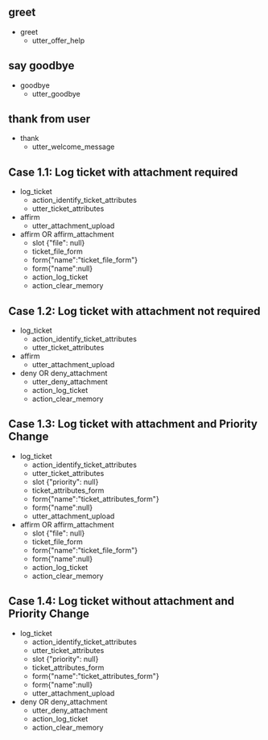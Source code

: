 ## greet
* greet
  - utter_offer_help
  
## say goodbye
* goodbye
  - utter_goodbye

## thank from user
* thank
  - utter_welcome_message
  
## Case 1.1: Log ticket with attachment required 
* log_ticket
  - action_identify_ticket_attributes
  - utter_ticket_attributes
* affirm
  - utter_attachment_upload
* affirm OR affirm_attachment
  - slot {"file": null}
  - ticket_file_form
  - form{"name":"ticket_file_form"}
  - form{"name":null}
  - action_log_ticket
  - action_clear_memory

## Case 1.2: Log ticket with attachment not required 
* log_ticket
  - action_identify_ticket_attributes
  - utter_ticket_attributes
* affirm
  - utter_attachment_upload
* deny OR deny_attachment
  - utter_deny_attachment
  - action_log_ticket
  - action_clear_memory
 
## Case 1.3: Log ticket with attachment and Priority Change
* log_ticket
  - action_identify_ticket_attributes
  - utter_ticket_attributes
  - slot {"priority": null}
  - ticket_attributes_form
  - form{"name":"ticket_attributes_form"}
  - form{"name":null}
  - utter_attachment_upload
* affirm OR affirm_attachment
  - slot {"file": null}
  - ticket_file_form
  - form{"name":"ticket_file_form"}
  - form{"name":null}
  - action_log_ticket
  - action_clear_memory
 
## Case 1.4: Log ticket without attachment and Priority Change
* log_ticket
  - action_identify_ticket_attributes
  - utter_ticket_attributes
  - slot {"priority": null}
  - ticket_attributes_form
  - form{"name":"ticket_attributes_form"}
  - form{"name":null}
  - utter_attachment_upload
* deny OR deny_attachment
  - utter_deny_attachment
  - action_log_ticket
  - action_clear_memory